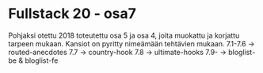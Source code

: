 # Fullstack 20 - osa7
Pohjaksi otettu 2018 toteutettu osa 5 ja osa 4, joita muokattu ja korjattu tarpeen mukaan.
Kansiot on pyritty nimeämään tehtävien mukaan. 
7.1-7.6 -> routed-anecdotes
7.7 -> country-hook
7.8 -> ultimate-hooks
7.9- -> bloglist-be & bloglist-fe
